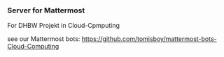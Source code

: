 ### Server for Mattermost
For DHBW Projekt in Cloud-Cpmputing

see our Mattermost bots: https://github.com/tomisboy/mattermost-bots-Cloud-Computing
